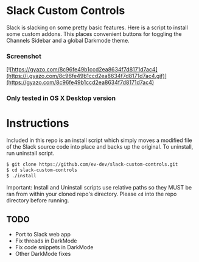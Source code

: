 # Slack Custom Controls
Slack is slacking on some pretty basic features. Here is a script to install some custom addons. This places convenient buttons for toggling the Channels Sidebar and a global Darkmode theme.

### Screenshot
[![https://gyazo.com/8c96fe49b1ccd2ea8634f7d8171d7ac4](https://i.gyazo.com/8c96fe49b1ccd2ea8634f7d8171d7ac4.gif)](https://gyazo.com/8c96fe49b1ccd2ea8634f7d8171d7ac4)

### Only tested in OS X Desktop version

# Instructions
Included in this repo is an install script which simply moves a modified file of the Slack source code into place and backs up the original. To uninstall, run uninstall script. 

```bash
$ git clone https://github.com/ev-dev/slack-custom-controls.git
$ cd slack-custom-controls
$ ./install
```

Important: Install and Uninstall scripts use relative paths so they MUST be ran from within your cloned repo's directory. Please `cd` into the repo directory before running.


## TODO
- Port to Slack web app
- Fix threads in DarkMode
- Fix code snippets in DarkMode
- Other DarkMode fixes